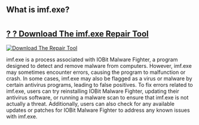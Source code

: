 ## What is imf.exe? 

# <h2><a href="https://exedetect.com/download.php?imf.exe">? ? Download The imf.exe Repair Tool</a></h2>

[![Download The Repair Tool](https://exedetect.com/download-button.jpg)](https://exedetect.com/download.php?imf.exe)

imf.exe is a process associated with IOBit Malware Fighter, a program designed to detect and remove malware from computers. However, imf.exe may sometimes encounter errors, causing the program to malfunction or crash. In some cases, imf.exe may also be flagged as a virus or malware by certain antivirus programs, leading to false positives. To fix errors related to imf.exe, users can try reinstalling IOBit Malware Fighter, updating their antivirus software, or running a malware scan to ensure that imf.exe is not actually a threat. Additionally, users can also check for any available updates or patches for IOBit Malware Fighter to address any known issues with imf.exe.